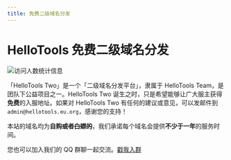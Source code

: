 ```yaml
---
title: 免费二级域名分发
---
```


# HelloTools 免费二级域名分发

![访问人数统计信息](https://count.getloli.com/get/@xiaozhu2007)

「HelloTools Two」是一个「二级域名分发平台」，隶属于 HelloTools Team，是团队下公益项目之一。HelloTools Two 诞生之时，只是希望能够让广大服主获得**免费**的入服地址。如果对 HelloTools Two 有任何的建议或意见，可以发邮件到`admin@hellotools.eu.org`，感谢您的支持！

本站的域名均为**自购~~或者白嫖的~~**，我们承诺每个域名会提供**不少于一年**的服务时间。

您也可以加入我们的 QQ 群聊一起交流。[戳我入群](/free-subdomain/qqgroup)
